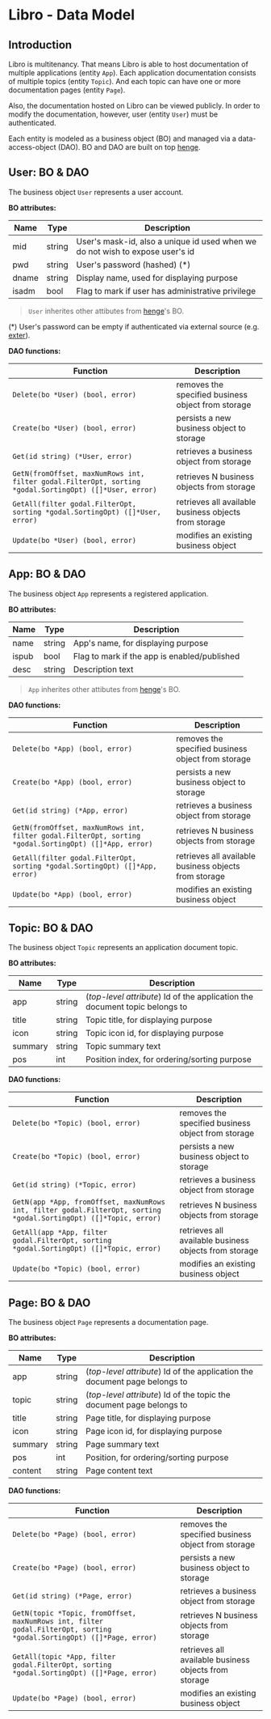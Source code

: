 # Libro - Data Model

## Introduction

Libro is multitenancy. That means Libro is able to host documentation of multiple applications (entity `App`). Each application documentation consists of multiple topics (entity `Topic`). And each topic can have one or more documentation pages (entity `Page`).

Also, the documentation hosted on Libro can be viewed publicly. In order to modify the documentation, however, user (entity `User`) must be authenticated.

Each entity is modeled as a business object (BO) and managed via a data-access-object (DAO). BO and DAO are built on top [henge](https://github.com/btnguyen2k/henge).


## User: BO & DAO

The business object `User` represents a user account.

**BO attributes:**

|Name |Type  |Description|
|-----|------|-----------|
|mid  |string|User's mask-id, also a unique id used when we do not wish to expose user's id|
|pwd  |string|User's password (hashed) (*)|
|dname|string|Display name, used for displaying purpose|
|isadm|bool  |Flag to mark if user has administrative privilege|

> `User` inherites other attibutes from [henge](https://github.com/btnguyen2k/henge)'s BO.

(*) User's password can be empty if authenticated via external source (e.g. [exter](https://github.com/btnguyen2k/exter)).

**DAO functions:**

|Function|Description|
|--------------------------------|-----------|
|`Delete(bo *User) (bool, error)`|removes the specified business object from storage|
|`Create(bo *User) (bool, error)`|persists a new business object to storage|
|`Get(id string) (*User, error)` |retrieves a business object from storage|
|`GetN(fromOffset, maxNumRows int, filter godal.FilterOpt, sorting *godal.SortingOpt) ([]*User, error)`|retrieves N business objects from storage|
|`GetAll(filter godal.FilterOpt, sorting *godal.SortingOpt) ([]*User, error)`|retrieves all available business objects from storage|
|`Update(bo *User) (bool, error)`|modifies an existing business object|


## App: BO & DAO

The business object `App` represents a registered application.

**BO attributes:**

|Name   |Type  |Description|
|-------|------|-----------|
|name   |string|App's name, for displaying purpose|
|ispub  |bool  |Flag to mark if the app is enabled/published|
|desc   |string|Description text|

> `App` inherites other attibutes from [henge](https://github.com/btnguyen2k/henge)'s BO.

**DAO functions:**

|Function|Description|
|-------------------------------|-----------|
|`Delete(bo *App) (bool, error)`|removes the specified business object from storage|
|`Create(bo *App) (bool, error)`|persists a new business object to storage|
|`Get(id string) (*App, error)` |retrieves a business object from storage|
|`GetN(fromOffset, maxNumRows int, filter godal.FilterOpt, sorting *godal.SortingOpt) ([]*App, error)`|retrieves N business objects from storage|
|`GetAll(filter godal.FilterOpt, sorting *godal.SortingOpt) ([]*App, error)`|retrieves all available business objects from storage|
|`Update(bo *App) (bool, error)`|modifies an existing business object|


## Topic: BO & DAO

The business object `Topic` represents an application document topic.

**BO attributes:**

|Name   |Type  |Description|
|-------|------|-----------|
|app    |string|(*top-level attribute*) Id of the application the document topic belongs to|
|title  |string|Topic title, for displaying purpose|
|icon   |string|Topic icon id, for displaying purpose|
|summary|string|Topic summary text|
|pos    |int   |Position index, for ordering/sorting purpose|

**DAO functions:**

|Function|Description|
|-------------------------------|-----------|
|`Delete(bo *Topic) (bool, error)`|removes the specified business object from storage|
|`Create(bo *Topic) (bool, error)`|persists a new business object to storage|
|`Get(id string) (*Topic, error)` |retrieves a business object from storage|
|`GetN(app *App, fromOffset, maxNumRows int, filter godal.FilterOpt, sorting *godal.SortingOpt) ([]*Topic, error)`|retrieves N business objects from storage|
|`GetAll(app *App, filter godal.FilterOpt, sorting *godal.SortingOpt) ([]*Topic, error)`|retrieves all available business objects from storage|
|`Update(bo *Topic) (bool, error)`|modifies an existing business object|


## Page: BO & DAO

The business object `Page` represents a documentation page.

**BO attributes:**

|Name   |Type  |Description|
|-------|------|-----------|
|app    |string|(*top-level attribute*) Id of the application the document page belongs to|
|topic  |string|(*top-level attribute*) Id of the topic the document page belongs to|
|title  |string|Page title, for displaying purpose|
|icon   |string|Page icon id, for displaying purpose|
|summary|string|Page summary text|
|pos    |int   |Position, for ordering/sorting purpose|
|content|string|Page content text|

**DAO functions:**

|Function|Description|
|-------------------------------|-----------|
|`Delete(bo *Page) (bool, error)`|removes the specified business object from storage|
|`Create(bo *Page) (bool, error)`|persists a new business object to storage|
|`Get(id string) (*Page, error)` |retrieves a business object from storage|
|`GetN(topic *Topic, fromOffset, maxNumRows int, filter godal.FilterOpt, sorting *godal.SortingOpt) ([]*Page, error)`|retrieves N business objects from storage|
|`GetAll(topic *App, filter godal.FilterOpt, sorting *godal.SortingOpt) ([]*Page, error)`|retrieves all available business objects from storage|
|`Update(bo *Page) (bool, error)`|modifies an existing business object|
